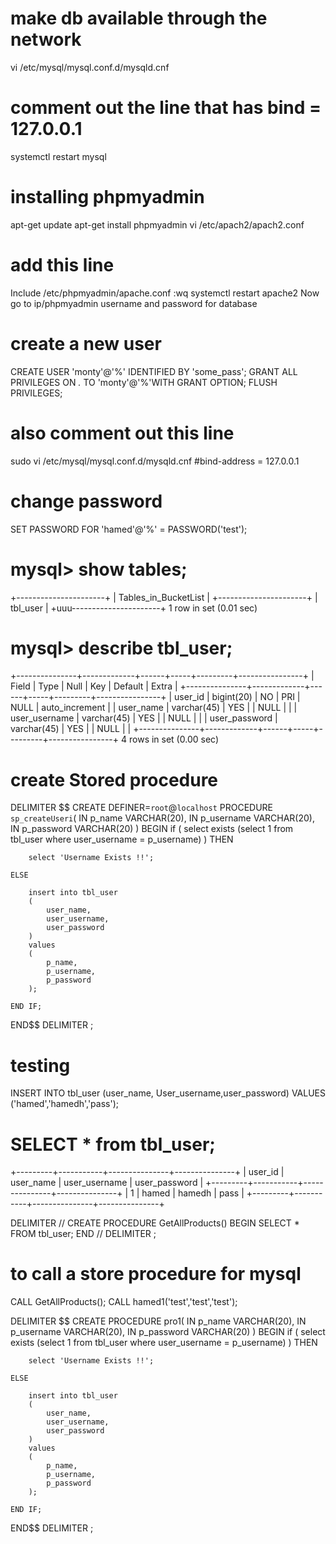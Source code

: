 # make db available through the network
vi /etc/mysql/mysql.conf.d/mysqld.cnf
# comment out the line that has bind = 127.0.0.1
systemctl restart mysql

# installing phpmyadmin
apt-get update
apt-get install phpmyadmin
vi /etc/apach2/apach2.conf
# add this line
Include /etc/phpmyadmin/apache.conf
:wq
systemctl restart apache2 
Now go to ip/phpmyadmin
username and password for database 

# create a new user
CREATE USER 'monty'@'%' IDENTIFIED BY 'some_pass';
GRANT ALL PRIVILEGES ON *.* TO 'monty'@'%'WITH GRANT OPTION;
FLUSH PRIVILEGES;


# also comment out this line
sudo vi /etc/mysql/mysql.conf.d/mysqld.cnf #bind-address           = 127.0.0.1

# change password
SET PASSWORD FOR 'hamed'@'%' = PASSWORD('test');


# mysql> show tables;
+----------------------+
| Tables_in_BucketList |
+----------------------+
| tbl_user             |
+uuu----------------------+
1 row in set (0.01 sec)

# mysql> describe tbl_user;
+---------------+-------------+------+-----+---------+----------------+
| Field         | Type        | Null | Key | Default | Extra          |
+---------------+-------------+------+-----+---------+----------------+
| user_id       | bigint(20)  | NO   | PRI | NULL    | auto_increment |
| user_name     | varchar(45) | YES  |     | NULL    |                |
| user_username | varchar(45) | YES  |     | NULL    |                |
| user_password | varchar(45) | YES  |     | NULL    |                |
+---------------+-------------+------+-----+---------+----------------+
4 rows in set (0.00 sec)



# create Stored procedure
DELIMITER $$
CREATE DEFINER=`root`@`localhost` PROCEDURE `sp_createUseri`(
    IN p_name VARCHAR(20),
    IN p_username VARCHAR(20),
    IN p_password VARCHAR(20)
)
BEGIN
    if ( select exists (select 1 from tbl_user where user_username = p_username) ) THEN
     
        select 'Username Exists !!';
     
    ELSE
     
        insert into tbl_user
        (
            user_name,
            user_username,
            user_password
        )
        values
        (
            p_name,
            p_username,
            p_password
        );
     
    END IF;
END$$
DELIMITER ;


# testing
INSERT INTO tbl_user (user_name, User_username,user_password) VALUES ('hamed','hamedh','pass');

# SELECT * from tbl_user;
+---------+-----------+---------------+---------------+
| user_id | user_name | user_username | user_password |
+---------+-----------+---------------+---------------+
|       1 | hamed     | hamedh        | pass          |
+---------+-----------+---------------+---------------+



DELIMITER //
 CREATE PROCEDURE GetAllProducts()
   BEGIN
   SELECT *  FROM tbl_user;
   END //
 DELIMITER ;


# to call a store procedure for mysql
CALL GetAllProducts();
CALL hamed1('test','test','test');


DELIMITER $$
CREATE PROCEDURE pro1(
    IN p_name VARCHAR(20),
    IN p_username VARCHAR(20),
    IN p_password VARCHAR(20)
)
BEGIN
    if ( select exists (select 1 from tbl_user where user_username = p_username) ) THEN
     
        select 'Username Exists !!';
     
    ELSE
     
        insert into tbl_user
        (
            user_name,
            user_username,
            user_password
        )
        values
        (
            p_name,
            p_username,
            p_password
        );
     
    END IF;
END$$
DELIMITER ;


